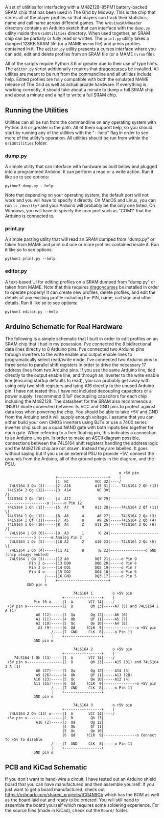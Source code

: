 A set of utilities for interfacing with a M48Z128-85PM1 battery-backed SRAM chip that has been used in The Grid by Midway. This is the chip that stores all of the player profiles so that players can track their statistics, name and call name across different games. The ``ArduinoSRAMReader`` directory contains an Arduino sketch that can interface with the ``dump.py`` utility inside the ``GridUtilities`` directory. When used together, an SRAM chip can be partially or fully read or written. The ``print.py`` utility takes a dumped 128KB SRAM file (or a MAME ``nvram`` file) and prints profiles contained in it. The ``editor.py`` utility presents a curses interface where you can add, edit and delete profiles from an SRAM file (or a MAME ``nvram`` file).

All of the scripts require Python 3.6 or greater due to their use of type hints. The ``editor.py`` script additionally requires that [dragoncurses](https://github.com/DragonMinded/dragoncurses) be installed. All utilites are meant to be run from the commandline and all utilities include help. Edited profiles are fully compatible with both the emulated MAME release of The Grid as well as actual arcade hardware. If everything is working correctly, it should take about a minute to dump a full SRAM chip and about a minute and a half to write a full SRAM chip.

## Running the Utilities

Utilities can all be run from the commandline on any operating system with Python 3.6 or greater in the path. All of them support help, so you should start by running any of the utilities with the "--help" flag in order to see more of the utility's operation. All utilities should be run from within the `GridUtilities` folder.

### dump.py

A simple utility that can interface with hardware as built below and plugged into a programmed Arduino. It can perform a read or a write action. Run it like so to see options:

```
python3 dump.py --help
```

Note that depending on your operating system, the default port will not work and you will have to specify it directly. On MacOS and Linux, you can run `ls /dev/tty*` and your Arduino will probably be the only one listed. On Windows, you will have to specify the com port such as "COM1" that the Arduino is connected to.

### print.py

A simple parsing utility that will read an SRAM dumped from "dump.py" or taken from MAME and print out one or more profiles contained inside it. Run it like so to see options:

```
python3 print.py --help
```

### editor.py

A text-based UI for editing profiles on a SRAM dumped from "dump.py" or taken from MAME. Note that this requires [dragoncurses](https://github.com/DragonMinded/dragoncurses) be installed in order to operate properly! It can create new profiles, delete profiles, and edit the details of any existing profile including the PIN, name, call sign and other details. Run it like so to see options:

```
python3 editor.py --help
```

## Arduino Schematic for Real Hardware

The following is a simple schematic that I built in order to edit profiles on an SRAM chip that I had in my posession. I've connected the 8 bidirectional data lines directly to 8 Arduino pins. I've connected two Arduino pins through inverters to the write enable and output enable lines to programatically select read/write mode. I've connected two Arduino pins to three serial to parallel shift registers in order to drive the necessary 17 address lines from two Arduino pins. If you use the same Arduino line, tied directly to the output enable line, and through an inverter to the write enable line (ensuring startup defaults to read), you can probably get away with using only two shift registers and tying A16 directly to the unused Arduino pin. I have not tested this. I have not included decoupling capacitors or a power supply. I recommend 0.1uF decoupling capacitors for each chip including the M48Z128. The datasheet for the SRAM also recommends a 1N5817 diode connected between its VCC and GND pins to protect against data loss when powering the chip. You should be able to take +5V and GND from the Arduino and it will supply enough voltage. I assume that you can either build your own CMOS inverters using BJTs or use a 7400 series inverter chip such as a quad NAND gate with both inputs tied together for each gate. When referring to a free floating pin, this indicates a connection to an Arduino Uno pin. In order to make an ASCII diagram possible, connections between the 74LS164 shift registers handling the address logic and the M48Z128 chip are not drawn. Instead they are labelled. It goes without saying but if you use an external PSU to provide +5V, connect the grounds from the Arduino, all of the ground points in the diagram, and the PSU.


                                                        o +5V pin
                           +-----------------------+    |
                           |1  NC            VCC 32|----/
      74LS164 3 Qa (3)-----|2  A16           A15 31|-----74LS164 2 Qh (13)
     74LS164 2 Qg (12)-----|3  A14            NC 30|                                           /|
     74LS164 2 Qe (10)-----|4  A12            !W 29|-----------------------------------------o |-----o Pin 12
     74LS164 1 Qh (13)-----|5  A7      M     A13 28|-----74LS164 2 Qf (11)                     \|
     74LS164 1 Qg (12)-----|6  A6      4      A8 27|-----74LS164 2 Qa (3)
     74LS164 1 Qf (11)-----|7  A5      8      A9 26|-----74LS164 2 Qb (4)
     74LS164 1 Qe (10)-----|8  A4      Z     A11 25|-----74LS164 2 Qd (6)                      /|
      74LS164 1 Qd (6)-----|9  A3      1      !G 24|-----------------------------------o |-----o Analog Pin 2
      74LS164 1 Qc (5)-----|10 A2      2     A10 23|-----74LS164 2 Qc (5)                      \|
      74LS164 1 Qb (4)-----|11 A1      8      !E 22|----------------o GND (chip always enbled)
      74LS164 1 Qa (3)-----|12 A0            DQ7 21|-----o Pin 9
               Pin 2 o-----|13 DQ0           DQ6 20|-----o Pin 8
               Pin 3 o-----|14 DQ1           DQ5 19|-----o Pin 7
               Pin 4 o-----|15 DQ2           DQ4 18|-----o Pin 6
                      /----|16 GND           DQ3 17|-----o Pin 5
                      |    +-----------------------+
              GND pin o
   
                                   74LS164 1         o +5V pin
                              +-----------------+    |
                 Pin 10 o-----|1  A       VCC 14|----/
     +5V pin o----------------|2  B        Qh 13|-----A7 (5) and 74LS164 2 A (1)
                  A0 (12)-----|3  Qa       Qg 12|-----A6 (6)
                  A1 (11)-----|4  Qb       Qf 11|-----A5 (7)
                  A2 (10)-----|5  Qc       Qe 10|-----A4 (8)
                   A3 (9)-----|6  Qd     !CLR  9|---------------o +5V pin
                         /----|7  GND     CLK  8|-----o Pin 11
                         |    +-----------------+
                 GND pin o
   
                                   74LS164 2         o +5V pin
                              +-----------------+    |
        74LS164 1 Qh (13)-----|1  A       VCC 14|----/
     +5V pin o----------------|2  B        Qh 13|-----A15 (31) and 74LS164 3 A (1)
                  A8 (27)-----|3  Qa       Qg 12|-----A14 (3)
                  A9 (26)-----|4  Qb       Qf 11|-----A13 (28)
                 A10 (23)-----|5  Qc       Qe 10|-----A12 (4)
                 A11 (25)-----|6  Qd     !CLR  9|---------------o +5V pin
                         /----|7  GND     CLK  8|-----o Pin 11
                         |    +-----------------+
                 GND pin o
   
                                   74LS164 3         o +5V pin
                              +-----------------+    |
      74LS164 2 Qh (13) o-----|1  A       VCC 14|----/
     +5v pin o----------------|2  B        Qh 13|
                  A16 (2)-----|3  Qa       Qg 12|
                              |4  Qb       Qf 11|
                              |5  Qc       Qe 10|
                              |6  Qd     !CLR  9|---------------o Connect to +5v to disable
                         /----|7  GND     CLK  8|-----o Pin 11
                         |    +-----------------+
                 GND pin o

## PCB and KiCad Schematic

If you don't want to hand-wire a circuit, I have tested out an Arduino shield board that you can have manufactured and then assemble yourself. If you just want to get a board manufactured, check out https://oshpark.com/shared_projects/tCR4N9Gb which has the BOM as well as the board laid out and ready to be ordered. You will still need to assemble the board yourself which requires some soldering experience. For the source files (made in KiCad), check out the `Board/` folder.
